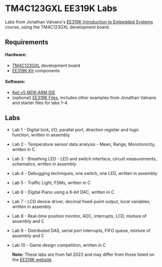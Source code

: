 # TM4C123GXL EE319K Labs

Labs from Jonathan Valvano's [EE319K Introduction to Embedded Systems](http://users.ece.utexas.edu/~valvano/Volume1/) course, using the TM4C123GXL development board.

## Requirements

  #### Hardware:
  - [TM4C123GXL](http://www.ti.com/tool/EK-TM4C123GXL) development board
  - [EE319K Kit](http://users.ece.utexas.edu/~valvano/Volume1/EE319Kkit.txt) components

  #### Software:
  - [Keil v5 MDK-ARM IDE](https://www.keil.com/download/product/)
  - (optional) [EE319K Files](http://users.ece.utexas.edu/~valvano/Volume1/EE319K_Install.exe), includes other examples from Jonathan Valvano and starter files for labs 1-4.

## Labs

- Lab 1 - Digital lock, I/O, parallel port, direction register and logic function, written in assembly
- Lab 2 - Temperature sensor data analysis - Mean, Range, Monotonicity, written in C
- Lab 3 - Breathing LED - LED and switch interface, circuit measurements, schematics, written in assembly
- Lab 4 - Debugging techniques, one switch, one LED, written in assembly
- Lab 5 - Traffic Light, FSMs, written in C
- Lab 6 - Digital Piano using a 6-bit DAC, written in C
- Lab 7 - LCD device driver, decimal fixed-point output, local variables, written in assembly
- Lab 8 - Real-time position monitor, ADC, interrupts, LCD, mixture of assembly and C
- Lab 9 - Distributed DAS, serial port interrupts, FIFO queue, mixture of assembly and C
- Lab 10 - Game design competition, written in C

  **Note:** These labs are from fall 2022 and may differ from those listed on the [EE319K website](http://users.ece.utexas.edu/~valvano/Volume1/).
